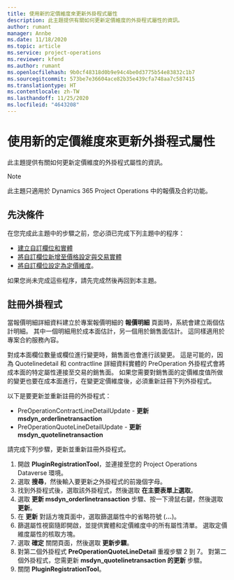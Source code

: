 ```yaml
---
title: 使用新的定價維度來更新外掛程式屬性
description: 此主題提供有關如何更新定價維度的外掛程式屬性的資訊。
author: rumant
manager: Annbe
ms.date: 11/18/2020
ms.topic: article
ms.service: project-operations
ms.reviewer: kfend
ms.author: rumant
ms.openlocfilehash: 9b0cf48318d0b9e94c4be0d3775b54e83832c1b7
ms.sourcegitcommit: 573be7e36604ace82b35e439cfa748aa7c587415
ms.translationtype: HT
ms.contentlocale: zh-TW
ms.lasthandoff: 11/25/2020
ms.locfileid: "4643208"
---
```

# <a name="update-plug-in-attributes-with-new-pricing-dimensions"></a>使用新的定價維度來更新外掛程式屬性

此主題提供有關如何更新定價維度的外掛程式屬性的資訊。

> [!NOTE]
> 此主題只適用於 Dynamics 365 Project Operations 中的報價及合約功能。

## <a name="prerequisites"></a>先決條件
在您完成此主題中的步驟之前，您必須已完成下列主題中的程序：

  - [建立自訂欄位和實體](create-custom-fields-entities-pricing-dimensions.md) 
  - [將自訂欄位新增至價格設定與交易實體](add-custom-fields-price-setup-transactional-entities.md)
  - [將自訂欄位設定為定價維度](set-up-custom-fields-pricing-dimensions.md)。 
  
如果您尚未完成這些程序，請先完成然後再回到本主題。

## <a name="register-a-plug-in"></a>註冊外掛程式
當報價明細詳細資料建立於專案報價明細的 **報價明細** 頁面時，系統會建立兩個估計明細。 其中一個明細用於成本面估計，另一個用於銷售面估計。 這同樣適用於專案合約服務內容。

對成本面欄位數量或欄位進行變更時，銷售面也會進行該變更。 這是可能的，因為 Quotelinedetail 和 contractline 詳細資料實體的 PreOperation 外掛程式會將成本面的特定屬性連接至交易的銷售面。 如果您需要對銷售面的定價維度值所做的變更也要在成本面進行，在變更定價維度後，必須重新註冊下列外掛程式。

以下是要更新並重新註冊的外掛程式：

- PreOperationContractLineDetailUpdate - **更新 msdyn_orderlinetransaction**
- PreOperationQuoteLineDetailUpdate - **更新 msdyn_quotelinetransaction**

請完成下列步驟，更新並重新註冊外掛程式。

1. 開啟 **PluginRegistrationTool**，並連接至您的 Project Operations Dataverse 環境。
2. 選取 **搜尋**，然後輸入要更新之外掛程式的前幾個字母。
3. 找到外掛程式後，選取該外掛程式，然後選取 **在主要表單上選取**。
4. 選取 **更新 msdyn_orderlinetransaction** 步驟、按一下滑鼠右鍵，然後選取 **更新**。
5. 在 **更新** 對話方塊頁面中，選取篩選屬性中的省略符號 (**...**)。
6. 篩選屬性視窗隨即開啟，並提供實體和定價維度中的所有屬性清單。 選取定價維度屬性的核取方塊。
7. 選取 **確定** 關閉頁面，然後選取 **更新步驟**。
8. 對第二個外掛程式 **PreOperationQuoteLineDetail** 重複步驟 2 到 7。 對第二個外掛程式，您需更新 **msdyn_quotelinetransaction 的更新** 步驟。
9. 關閉 **PluginRegistrationTool**。
